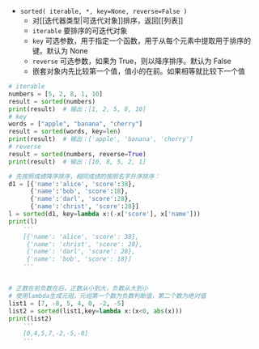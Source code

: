 - `sorted( iterable, *, key=None, reverse=False )`
	- 对[[迭代器类型|可迭代对象]]排序，返回[[列表]]
	- `iterable` 要排序的可迭代对象
	- `key` 可选参数，用于指定一个函数，用于从每个元素中提取用于排序的键。默认为 None
	- `reverse` 可选参数，如果为 True，则以降序排序。默认为 False
	- 嵌套对象内先比较第一个值，值小的在前。如果相等就比较下一个值
```python
# iterable
numbers = [5, 2, 8, 1, 10]
result = sorted(numbers)
print(result)  # 输出：[1, 2, 5, 8, 10]
# key
words = ["apple", "banana", "cherry"]
result = sorted(words, key=len)
print(result)  # 输出：['apple', 'banana', 'cherry']
# reverse
result = sorted(numbers, reverse=True)
print(result)  # 输出：[10, 8, 5, 2, 1]

# 先按照成绩降序排序，相同成绩的按照名字升序排序：
d1 = [{'name':'alice', 'score':38}, 
	  {'name':'bob', 'score':18}, 
	  {'name':'darl', 'score':28}, 
	  {'name':'christ', 'score':28}]
l = sorted(d1, key=lambda x:(-x['score'], x['name']))
print(l)
	'''
	[{'name': 'alice', 'score': 38}, 
	 {'name': 'christ', 'score': 28}, 
	 {'name': 'darl', 'score': 28}, 
	 {'name': 'bob', 'score': 18}]
	'''


# 正数在前负数在后，正数从小到大，负数从大到小
# 使用lambda生成元组，元组第一个数为负数判断值，第二个数为绝对值
list1 = [7, -8, 5, 4, 0, -2, -5]
list2 = sorted(list1,key=lambda x:(x<0, abs(x)))
print(list2) 
	'''
	[0,4,5,7,-2,-5,-8]
	'''
```